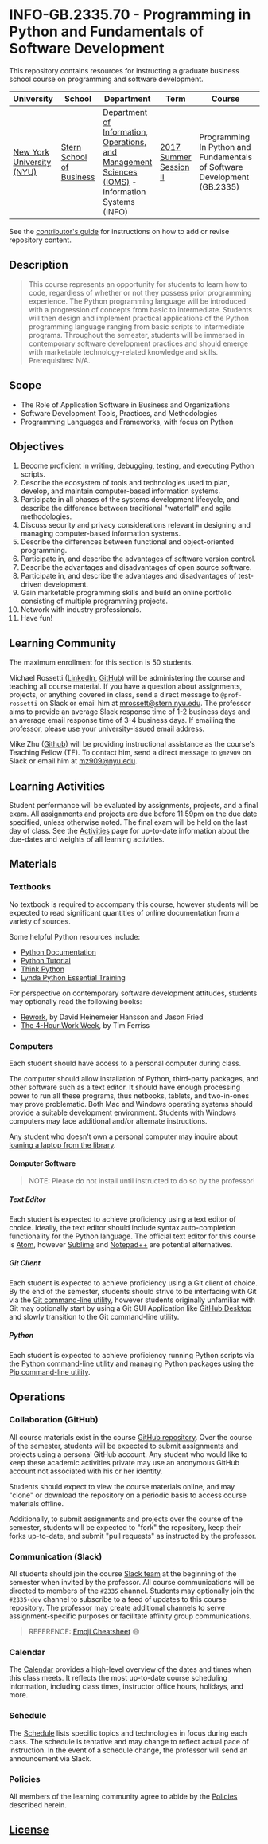 # INFO-GB.2335.70 - Programming in Python and Fundamentals of Software Development

This repository contains resources for instructing a graduate business school course on programming and software development.

University | School | Department | Term | Course | Section | Credits
--- | --- | --- | --- | --- | --- | ---
[New York University (NYU)](http://www.nyu.edu/) | [Stern School of Business](http://www.stern.nyu.edu/) | [Department of Information, Operations, and Management Sciences (IOMS)](http://www.stern.nyu.edu/experience-stern/about/departments-centers-initiatives/academic-departments/ioms-dept) - Information Systems (INFO) | [2017 Summer Session II](http://www.stern.nyu.edu/portal-partners/registrar/academic-calendars/summer-2017-calendar) | Programming In Python and Fundamentals of Software Development (GB.2335) | Monday and Wednesday nights from 6pm to 9pm (70) | 3

See the [contributor's guide](/CONTRIBUTING.md) for instructions on how to add or revise repository content.

## Description

> This course represents an opportunity for students to learn how to code, regardless of whether or not they possess prior programming experience. The Python programming language will be introduced with a progression of concepts from basic to intermediate. Students will then design and implement practical applications of the Python programming language ranging from basic scripts to intermediate programs. Throughout the semester, students will be immersed in contemporary software development practices and should emerge with marketable technology-related knowledge and skills. Prerequisites: N/A.

## Scope

  + The Role of Application Software in Business and Organizations
  + Software Development Tools, Practices, and Methodologies
  + Programming Languages and Frameworks, with focus on Python

## Objectives

  1. Become proficient in writing, debugging, testing, and executing Python scripts.
  2. Describe the ecosystem of tools and technologies used to plan, develop, and maintain computer-based information systems.
  3. Participate in all phases of the systems development lifecycle, and describe the difference between traditional "waterfall" and agile methodologies.
  4. Discuss security and privacy considerations relevant in designing and managing computer-based information systems.
  1. Describe the differences between functional and object-oriented programming.
  5. Participate in, and describe the advantages of software version control.
  6. Describe the advantages and disadvantages of open source software.
  7. Participate in, and describe the advantages and disadvantages of test-driven development.
  8. Gain marketable programming skills and build an online portfolio consisting of multiple programming projects.
  9. Network with industry professionals.
  9. Have fun!










## Learning Community

The maximum enrollment for this section is 50 students.

Michael Rossetti ([LinkedIn](https://www.linkedin.com/in/mikerossetti), [GitHub](https://github.com/s2t2))
 will be administering the course and teaching all course material.
 If you have a question about assignments, projects, or anything covered in class,
 send a direct message to `@prof-rossetti` on Slack
 or email him at [mrossett@stern.nyu.edu](mailto:mrossett@stern.nyu.edu).
 The professor aims to provide an average Slack response time of 1-2 business days and an average email response time of 3-4 business days. If emailing the professor, please use your university-issued email address.

Mike Zhu ([Github](https://github.com/mz888)) will be providing instructional assistance as the course's Teaching Fellow (TF). To contact him, send a direct message to `@mz909` on Slack or email him at [mz909@nyu.edu](mailto:mz909@nyu.edu).

## Learning Activities

Student performance will be evaluated by assignments, projects, and a final exam. All assignments and projects are due before 11:59pm on the due date specified, unless otherwise noted. The final exam will be held on the last day of class. See the [Activities](/SCHEDULE.md) page for up-to-date information about the due-dates and weights of all learning activities.














## Materials

### Textbooks

No textbook is required to accompany this course,
 however students will be expected to read significant quantities of online documentation
 from a variety of sources.

Some helpful Python resources include:

  + [Python Documentation](https://docs.python.org/3/reference/index.html)
  + [Python Tutorial](https://docs.python.org/3/tutorial/index.html)
  + [Think Python](http://greenteapress.com/thinkpython2/html/index.html)
  + [Lynda Python Essential Training](https://www.lynda.com/Python-tutorials/Python-3-Essential-Training/62226-2.html)

For perspective on contemporary software development attitudes, students may optionally read the following books:

  + [Rework](https://books.google.com/books/about/ReWork.html?id=ClszWsFKluoC&hl=en), by David Heinemeier Hansson and Jason Fried
  + [The 4-Hour Work Week](http://www.goodreads.com/book/show/368593.The_4_Hour_Workweek), by Tim Ferriss

### Computers

Each student should have access to a personal computer during class.

The computer should allow installation of Python, third-party packages, and other software such as a text editor. It should have enough processing power to run all these programs, thus netbooks, tablets, and two-in-ones may prove problematic. Both Mac and Windows operating systems should provide a suitable development environment. Students with Windows computers may face additional and/or alternate instructions.

Any student who doesn't own a personal computer may inquire about [loaning a laptop from the library](https://library.nyu.edu/services/computing/on-campus/laptop-loans/).

#### Computer Software

> NOTE: Please do not install until instructed to do so by the professor!

##### Text Editor

Each student is expected to achieve proficiency using a text editor of choice.
Ideally, the text editor should include syntax auto-completion functionality for the Python language.
The official text editor for this course is [Atom](https://atom.io/),
 however [Sublime](https://www.sublimetext.com/)
 and [Notepad++](https://notepad-plus-plus.org/) are potential alternatives.

##### Git Client

Each student is expected to achieve proficiency using a Git client of choice. By the end of the semester, students should strive to be interfacing with Git via the [Git command-line utility](https://git-scm.com/downloads), however students originally unfamiliar with Git may optionally start by using a Git GUI Application like [GitHub Desktop](https://desktop.github.com/) and slowly transition to the Git command-line utility.

##### Python

Each student is expected to achieve proficiency running Python scripts via the [Python command-line utility](https://www.python.org/) and managing Python packages using the [Pip command-line utility](https://pypi.python.org/pypi/pip).









## Operations

### Collaboration (GitHub)

All course materials exist in the course [GitHub repository](https://github.com/prof-rossetti/nyu-info-2335-70-201706). Over the course of the semester, students will be expected to submit assignments and projects using a personal GitHub account. Any student who would like to keep these academic activities private may use an anonymous GitHub account not associated with his or her identity.

Students should expect to view the course materials online, and may "clone" or download the repository on a periodic basis to access course materials offline.

Additionally, to submit assignments and projects over the course of the semester, students will be expected to "fork" the repository, keep their forks up-to-date, and submit "pull requests" as instructed by the professor.

### Communication (Slack)

All students should join the course [Slack team](https://nyu-info-2335-70.slack.com/) at the beginning of the semester when invited by the professor. All course communications will be directed to members of the `#2335` channel. Students may optionally join the `#2335-dev` channel to subscribe to a feed of updates to this course repository. The professor may create additional channels to serve assignment-specific purposes or facilitate affinity group communications.

> REFERENCE: [Emoji Cheatsheet](https://www.webpagefx.com/tools/emoji-cheat-sheet/) :smiley:

### Calendar

The [Calendar](https://calendar.google.com/calendar/embed?src=prof.mj.rossetti%40gmail.com&ctz=America/New_York) provides a high-level overview of the dates and times when this class meets. It reflects the most up-to-date course scheduling information, including class times, instructor office hours, holidays, and more.

### Schedule

The [Schedule](/SCHEDULE.md) lists specific topics and technologies in focus during each class. The schedule is tentative and may change to reflect actual pace of instruction. In the event of a schedule change, the professor will send an announcement via Slack.

### Policies

All members of the learning community agree to abide by the [Policies](/POLICIES.md) described herein.








## [License](/LICENSE.md)
